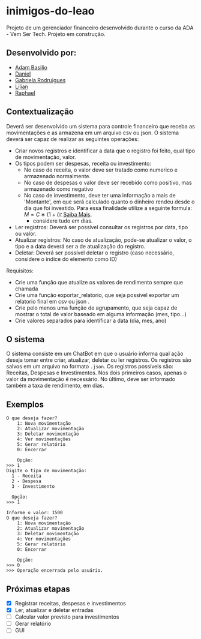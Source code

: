 # inimigos-do-leao

Projeto de um gerenciador financeiro desenvolvido durante o curso da ADA - Vem Ser Tech. Projeto em construção.

## Desenvolvido por:
- [Adam Basilio](https://github.com/abasilio91)
- [Daniel]()
- [Gabriela Rodruigues](https://www.linkedin.com/in/gabrielarodriguesdados/)
- [Lilian]()
- [Raphael]()

## Contextualização
Deverá ser desenvolvido um sistema para controle financeiro que receba as movimentações e as armazena em um arquivo csv ou json. O sistema deverá ser capaz de realizar as seguintes operações:
- Criar novos registros e identificar a data que o registro foi feito, qual tipo de movimentação, valor.
- Os tipos podem ser despesas, receita ou investimento:
  - No caso de receita, o valor deve ser tratado como numerico e armazenado normalmente.
  - No caso de despesas o valor deve ser recebido como positivo, mas armazenado como negativo
  - No caso de investimento, deve ter uma informação a mais de 'Montante', em que será calculado quanto o dinheiro rendeu desde o dia que foi investido. Para essa finalidade utilize a seguinte formula:  $M=C∗(1+i)t$ [Saiba Mais](https://matematicafinanceira.org/juros-compostos/).
    - considere tudo em dias.
- Ler registros: Deverá ser possível consultar os registros por data, tipo ou valor.
- Atualizar registros: No caso de atualização, pode-se atualizar o valor, o tipo e a data deverá ser a de atualização do registro.
- Deletar: Deverá ser possível deletar o registro (caso necessário, considere o indice do elemento como ID)

Requisitos:
- Crie uma função que atualize os valores de rendimento sempre que chamada
- Crie uma função exportar_relatorio, que seja possível exportar um relatorio final em csv ou json .
- Crie pelo menos uma função de agrupamento, que seja capaz de mostrar o total de valor baseado em alguma informação (mes, tipo...)
- Crie valores separados para identificar a data (dia, mes, ano)

## O sistema
O sistema consiste em um ChatBot em que o usuário informa qual ação deseja tomar entre criar, atualizar, deletar ou ler registros. Os registros são salvos em um arquivo no formato ```.json```. Os registros possíveis são: Receitas, Despesas e Investimentos. Nos dois primeiros casos, apenas o valor da movimentação é necessário. No último, deve ser informado também a taxa de rendimento, em dias.

## Exemplos
```
O que deseja fazer?
    1: Nova movimentação
    2: Atualizar movimentação
    3: Deletar movimentação
    4: Ver movimentações
    5: Gerar relatório
    0: Encerrar

    Opção:
>>> 1
Digite o tipo de movimentação:
  1 - Receita
  2 - Despesa
  3 - Investimento

  Opção:
>>> 1

Informe o valor: 1500
O que deseja fazer?
    1: Nova movimentação
    2: Atualizar movimentação
    3: Deletar movimentação
    4: Ver movimentações
    5: Gerar relatório
    0: Encerrar

    Opção:
>>> 0
>>> Operação encerrada pelo usuário.
```

## Próximas etapas
- [X] Registrar receitas, despesas e investimentos
- [X] Ler, atualizar e deletar entradas
- [ ] Calcular valor previsto para investimentos
- [ ] Gerar relatório
- [ ] GUI
